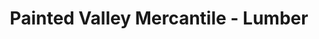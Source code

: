---
title: "Painted Valley Mercantile - Lumber"
url: /dubois/painted-valley-mercantile-lumber/
shop: trade
---